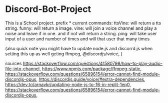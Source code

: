 # Discord-Bot-Project
This is a School project.
 prefix *
current commands: 
ttsVine: will return a tts string. 
funny: will return a image. 
vine: will join a voice channel and play a noise and leave if in one. and if not will return a string. 
ping: will take user input of a user and number of times and will that user that many times

(also quick note you might have to update node.js and discorrd.js when setting this up as well geting ffmpeg, @discordjs/voice, ) 


sources 
https://stackoverflow.com/questions/41580798/how-to-play-audio-file-into-channel,
https://www.npmjs.com/package/ffmpeg-static,
https://stackoverflow.com/questions/65896154/error-cannot-find-module-discordjs-opus,
https://discordjs.guide/voice/#extra-dependencies,
https://dev.to/arnavkr/updating-node-js-to-16-in-replit-1ep0,
https://stackoverflow.com/questions/65896154/error-cannot-find-module-discordjs-opus,
